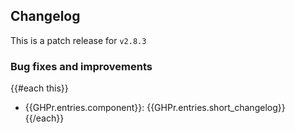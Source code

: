 ## Changelog

This is a patch release for `v2.8.3`

### Bug fixes and improvements

{{#each this}}
- {{GHPr.entries.component}}: {{GHPr.entries.short_changelog}}
{{/each}}
